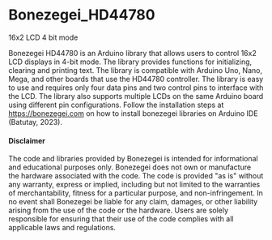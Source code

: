 # Bonezegei_HD44780
16x2 LCD  4 bit mode

Bonezegei HD44780 is an Arduino library that allows users to control 16x2 LCD displays in 4-bit mode. The library provides functions for initializing, clearing and printing text. The library is compatible with Arduino Uno, Nano, Mega, and other boards that use the HD44780 controller. The library is easy to use and requires only four data pins and two control pins to interface with the LCD. The library also supports multiple LCDs on the same Arduino board using different pin configurations. Follow the installation steps at https://bonezegei.com on how to install bonezegei libraries on Arduino IDE (Batutay, 2023).

  <h4>Disclaimer</h4>
  <p>The code and libraries provided by Bonezegei is intended for informational and educational purposes only. Bonezegei does not own or manufacture the hardware associated with the code. The code is provided "as is" without any warranty, express or implied, including but not limited to the warranties of merchantability, fitness for a particular purpose, and non-infringement. In no event shall Bonezegei be liable for any claim, damages, or other liability arising from the use of the code or the hardware. Users are solely responsible for ensuring that their use of the code complies with all applicable laws and regulations.</p>
